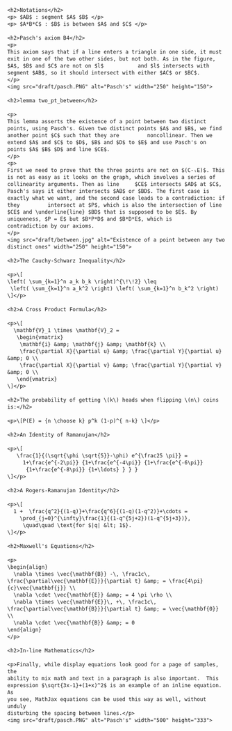 <head>
  <meta charset="utf-8">
  <meta http-equiv="x-ua-compatible" content="ie=edge">
  <meta name="viewport" content="width=device-width">
  <title>MathJax v3 with TeX input and HTML output</title>
  <script src="https://polyfill.io/v3/polyfill.min.js?features=es6"></script>
  <script>
  MathJax = {
    tex: {inlineMath: [['$', '$'], ['\\(', '\\)']]}
  };
  </script>
  <script id="MathJax-script" async src="https://cdn.jsdelivr.net/npm/mathjax@3/es5/tex-chtml.js"></script>
</head>
<body>
    
    <h2>Notations</h2>
    <p> $AB$ : segment $A$ $B$ </p>
    <p> $A*B*C$ : $B$ is between $A$ and $C$ </p>
  
    <h2>Pasch's axiom B4</h2>
    <p>
    This axiom says that if a line enters a triangle in one side, it must exit in one of the two other sides, but not both. As in the figure, $A$, $B$ and $C$ are not on $l$           and $l$ intersects with segment $AB$, so it should intersect with either $AC$ or $BC$.
    </p>
    <img src="draft/pasch.PNG" alt="Pasch's" width="250" height="150">

    <h2>lemma two_pt_between</h2>

    <p>
    This lemma asserts the existence of a point between two distinct points, using Pasch's. Given two distinct points $A$ and $B$, we find another point $C$ such that they are         noncollinear. Then we extend $A$ and $C$ to $D$, $B$ and $D$ to $E$ and use Pasch's on points $A$ $B$ $D$ and line $CE$.
    </p>
    <p>
    First we need to prove that the three points are not on $(C-ₗE)$. This is not as easy as it looks on the graph, which involves a series of collinearity arguments. Then as line     $CE$ intersects $AD$ at $C$, Pasch's says it either intersects $AB$ or $BD$. The first case is exactly what we want, and the second case leads to a contradiction: if they         intersect at $P$, which is also the intersection of line $CE$ and \underline{line} $BD$ that is supposed to be $E$. By uniqueness, $P = E$ but $B*P*D$ and $B*D*E$, which is       contradiction by our axioms.
    </p>
    <img src="draft/between.jpg" alt="Existence of a point between any two distinct ones" width="250" height="150">

    <h2>The Cauchy-Schwarz Inequality</h2>

    <p>\[
    \left( \sum_{k=1}^n a_k b_k \right)^{\!\!2} \leq
     \left( \sum_{k=1}^n a_k^2 \right) \left( \sum_{k=1}^n b_k^2 \right)
    \]</p>

    <h2>A Cross Product Formula</h2>

    <p>\[
      \mathbf{V}_1 \times \mathbf{V}_2 =
       \begin{vmatrix}
        \mathbf{i} &amp; \mathbf{j} &amp; \mathbf{k} \\
        \frac{\partial X}{\partial u} &amp; \frac{\partial Y}{\partial u} &amp; 0 \\
        \frac{\partial X}{\partial v} &amp; \frac{\partial Y}{\partial v} &amp; 0 \\
       \end{vmatrix}
    \]</p>

    <h2>The probability of getting \(k\) heads when flipping \(n\) coins is:</h2>

    <p>\[P(E) = {n \choose k} p^k (1-p)^{ n-k} \]</p>

    <h2>An Identity of Ramanujan</h2>

    <p>\[
       \frac{1}{(\sqrt{\phi \sqrt{5}}-\phi) e^{\frac25 \pi}} =
         1+\frac{e^{-2\pi}} {1+\frac{e^{-4\pi}} {1+\frac{e^{-6\pi}}
          {1+\frac{e^{-8\pi}} {1+\ldots} } } }
    \]</p>

    <h2>A Rogers-Ramanujan Identity</h2>

    <p>\[
      1 +  \frac{q^2}{(1-q)}+\frac{q^6}{(1-q)(1-q^2)}+\cdots =
        \prod_{j=0}^{\infty}\frac{1}{(1-q^{5j+2})(1-q^{5j+3})},
         \quad\quad \text{for $|q| &lt; 1$}.
    \]</p>

    <h2>Maxwell's Equations</h2>

    <p>
    \begin{align}
      \nabla \times \vec{\mathbf{B}} -\, \frac1c\, \frac{\partial\vec{\mathbf{E}}}{\partial t} &amp; = \frac{4\pi}{c}\vec{\mathbf{j}} \\
      \nabla \cdot \vec{\mathbf{E}} &amp; = 4 \pi \rho \\
      \nabla \times \vec{\mathbf{E}}\, +\, \frac1c\, \frac{\partial\vec{\mathbf{B}}}{\partial t} &amp; = \vec{\mathbf{0}} \\
      \nabla \cdot \vec{\mathbf{B}} &amp; = 0
    \end{align}
    </p>

    <h2>In-line Mathematics</h2>

    <p>Finally, while display equations look good for a page of samples, the
    ability to mix math and text in a paragraph is also important.  This
    expression $\sqrt{3x-1}+(1+x)^2$ is an example of an inline equation.  As
    you see, MathJax equations can be used this way as well, without unduly
    disturbing the spacing between lines.</p>
    <img src="draft/pasch.PNG" alt="Pasch's" width="500" height="333">
  
</body>
